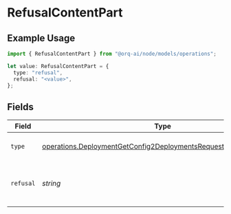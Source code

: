 # RefusalContentPart

## Example Usage

```typescript
import { RefusalContentPart } from "@orq-ai/node/models/operations";

let value: RefusalContentPart = {
  type: "refusal",
  refusal: "<value>",
};
```

## Fields

| Field                                                                                                                                                | Type                                                                                                                                                 | Required                                                                                                                                             | Description                                                                                                                                          |
| ---------------------------------------------------------------------------------------------------------------------------------------------------- | ---------------------------------------------------------------------------------------------------------------------------------------------------- | ---------------------------------------------------------------------------------------------------------------------------------------------------- | ---------------------------------------------------------------------------------------------------------------------------------------------------- |
| `type`                                                                                                                                               | [operations.DeploymentGetConfig2DeploymentsRequestRequestBodyType](../../models/operations/deploymentgetconfig2deploymentsrequestrequestbodytype.md) | :heavy_check_mark:                                                                                                                                   | The type of the content part.                                                                                                                        |
| `refusal`                                                                                                                                            | *string*                                                                                                                                             | :heavy_check_mark:                                                                                                                                   | The refusal message generated by the model.                                                                                                          |